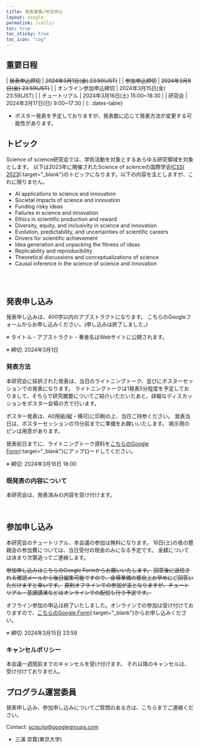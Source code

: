 ```yaml
---
title: 発表募集/参加申込
layout: single
permalink: /calls/
toc: true
toc_sticky: true
toc_icon: "cog"
---
```


## 重要日程

<style>
.dates-table { font-size: .9em; }
.dates-table del { color: #888; }
</style>

| ~~発表申込締切~~ | ~~2024年3月1日(金) 23:59(JST)~~ |
| ~~参加申込締切~~ | ~~2024年3月8日(金) 23:59(JST)~~ |
| オンライン参加申込締切 | 2024年3月15日(金) 23:59(JST) |
| チュートリアル | 2024年3月16日(土) 15:00~18:30 |
| 研究会 | 2024年3月17日(日) 9:00~17:30 |
{: .dates-table}

* ポスター発表を予定しておりますが、発表数に応じて発表方法が変更する可能性があります。

## トピック

Science of science研究会では、学術活動を対象とするあらゆる研究領域を対象とします。 
以下は2023年に開催されたScience of scienceの国際学会[ICSSI 2023](https://www.icssi.org/){:target="_blank"}のトピックになります。以下の内容を主としますが、これに限りません。

* AI applications to science and innovation
* Societal impacts of science and innovation 
* Funding risky ideas
* Failures in science and innovation
* Ethics in scientific production and reward
* Diversity, equity, and inclusivity in science and innovation
* Evolution, predictability, and uncertainties of scientific careers
* Drivers for scientific achievement
* Idea generation and unpacking the fitness of ideas
* Replicability and reproducibility
* Theoretical discussions and conceptualizations of science
* Causal inference in the science of science and innovation 

<br>
<br>

## 発表申し込み

発表申し込みは、400字以内のアブストラクトになります。
こちらのGoogleフォームからお申し込みください。(申し込みは終了しました。)

※ タイトル・アブストラクト・著者名はWebサイトに公開されます。

※ 締切: 2024年3月1日

### 発表方法

本研究会に採択された発表は、当日のライトニングトーク、並びにポスターセッションでの発表になります。
ライトニングトークは1発表5分程度を予定しておりまして、そちらで研究概要についてご紹介いただいたあと、詳細なディスカッションをポスター会場の方で行います。

ポスター発表は、A0用紙(縦・横可)に印刷の上、当日ご持参ください。
発表当日は、ポスターセッションの15分前までに準備をお願いいたします。
掲示用のピンは用意があります。

発表前日までに、ライトニングトーク資料を[こちらのGoogle Form](https://forms.gle/ztvj7nNdoucJBGdp9){:target="_blank"}にアップロードしてください。
<!-- 発表前日までに、ライトニングトーク、ならびにポスター原稿のPDFをこちらのGoogle Formにアップロードしてください。(3月以降公開) -->

※ 締切: 2024年3月16日 18:00

<!-- ※ 発表募集数によっては、発表方法が変更になる場合があります。 -->

### 既発表の内容について

本研究会は、発表済みの内容を受け付けます。

<br>

## 参加申し込み

本研究会のチュートリアル、本会議の参加は無料になります。
16日(土)の夜の懇親会の参加費については、当日受付の現金のみになる予定です。
金額については決まり次第追ってご連絡します。

~~参加申し込みはこちらのGoogle Formからお願いいたします。~~
~~回答後に送信される確認メールから後日編集可能ですので、会場準備の都合上お早めにご回答いただけますと幸いです。~~
~~原則オフラインでの参加が主となりますが、チュートリアル・基調講演などはオンラインでの配信も行う予定です。~~

オフライン参加の申込は終了いたしました。オンラインでの参加は受け付けておりますので、[こちらのGoogle Form](https://forms.gle/4gKukKk79GwJVtzj9){:target="_blank"}からお申し込みください。

※ 締切: 2024年3月15日 23:59

### キャンセルポリシー

本会議一週間前までのキャンセルを受け付けます。
それ以降のキャンセルは、受け付けておりません。

## プログラム運営委員

発表申し込み、参加申し込みについてご質問のある方は、こちらまでご連絡ください。

Contact: [sciscijp@googlegroups.com](mailto:sciscijp@googlegroups.com)

* 三浦 崇寛(東京大学)